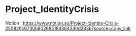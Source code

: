 # Project_IdentityCrisis
Notion : https://www.notion.so/Project-Identity-Crisis-250826c6730b80268518d3642d0d283b?source=copy_link
